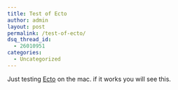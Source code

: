 ```yaml
---
title: Test of Ecto
author: admin
layout: post
permalink: /test-of-ecto/
dsq_thread_id:
  - 26010951
categories:
  - Uncategorized
---
```

Just testing [Ecto][1] on the mac. if it works you will see this.

 [1]: http://http://ecto.kung-foo.tv/